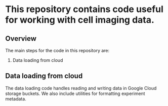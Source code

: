 # This repository contains code useful for working with cell imaging data.

## Overview

The main steps for the code in this repository are:

1.  Data loading from cloud

## Data loading from cloud

The data loading code handles reading and writing data in Google Cloud storage
buckets. We also include utilities for formatting experiment metadata.
